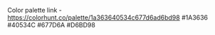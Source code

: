 Color palette link - https://colorhunt.co/palette/1a363640534c677d6ad6bd98
#1A3636
#40534C
#677D6A
#D6BD98
